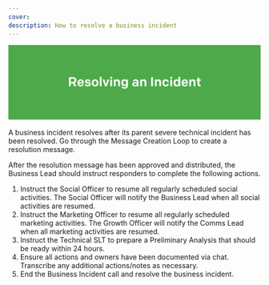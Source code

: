 ```yaml
---
cover:
description: How to resolve a business incident
---
```

![Resolving](../assets/img/headers/Business_Resolving.png)

A business incident resolves after its parent severe technical incident has been resolved. Go through the Message Creation Loop to create a resolution message.

After the resolution message has been approved and distributed, the Business Lead should instruct responders to complete the following actions.

1. Instruct the Social Officer to resume all regularly scheduled social activities. The Social Officer will notify the Business Lead when all social activities are resumed.
1. Instruct the Marketing Officer to resume all regularly scheduled marketing activities. The Growth Officer will notify the Comms Lead when all marketing activities are resumed.
1. Instruct the Technical SLT to prepare a Preliminary Analysis that should be ready within 24 hours.
1. Ensure all actions and owners have been documented via chat. Transcribe any additional actions/notes as necessary.
1. End the Business Incident call and resolve the business incident.
